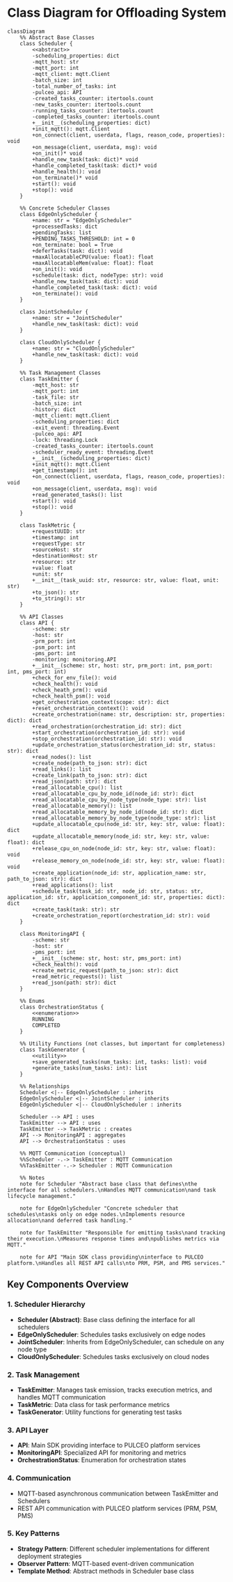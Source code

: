 # Class Diagram for Offloading System

```mermaid
classDiagram
    %% Abstract Base Classes
    class Scheduler {
        <<abstract>>
        -scheduling_properties: dict
        -mqtt_host: str
        -mqtt_port: int
        -mqtt_client: mqtt.Client
        -batch_size: int
        -total_number_of_tasks: int
        -pulceo_api: API
        -created_tasks_counter: itertools.count
        -new_tasks_counter: itertools.count
        -running_tasks_counter: itertools.count
        -completed_tasks_counter: itertools.count
        +__init__(scheduling_properties: dict)
        +init_mqtt(): mqtt.Client
        +on_connect(client, userdata, flags, reason_code, properties): void
        +on_message(client, userdata, msg): void
        +on_init()* void
        +handle_new_task(task: dict)* void
        +handle_completed_task(task: dict)* void
        +handle_health(): void
        +on_terminate()* void
        +start(): void
        +stop(): void
    }

    %% Concrete Scheduler Classes
    class EdgeOnlyScheduler {
        +name: str = "EdgeOnlyScheduler"
        +processedTasks: dict
        +pendingTasks: list
        +PENDING_TASKS_THRESHOLD: int = 0
        +on_terminate: bool = True
        +deferTasks(task: dict): void
        +maxAllocatableCPU(value: float): float
        +maxAllocatableMem(value: float): float
        +on_init(): void
        +schedule(task: dict, nodeType: str): void
        +handle_new_task(task: dict): void
        +handle_completed_task(task: dict): void
        +on_terminate(): void
    }

    class JointScheduler {
        +name: str = "JointScheduler"
        +handle_new_task(task: dict): void
    }

    class CloudOnlyScheduler {
        +name: str = "CloudOnlyScheduler"
        +handle_new_task(task: dict): void
    }

    %% Task Management Classes
    class TaskEmitter {
        -mqtt_host: str
        -mqtt_port: int
        -task_file: str
        -batch_size: int
        -history: dict
        -mqtt_client: mqtt.Client
        -scheduling_properties: dict
        -exit_event: threading.Event
        -pulceo_api: API
        -lock: threading.Lock
        -created_tasks_counter: itertools.count
        -scheduler_ready_event: threading.Event
        +__init__(scheduling_properties: dict)
        +init_mqtt(): mqtt.Client
        +get_timestamp(): int
        +on_connect(client, userdata, flags, reason_code, properties): void
        +on_message(client, userdata, msg): void
        +read_generated_tasks(): list
        +start(): void
        +stop(): void
    }

    class TaskMetric {
        +requestUUID: str
        +timestamp: int
        +requestType: str
        +sourceHost: str
        +destinationHost: str
        +resource: str
        +value: float
        +unit: str
        +__init__(task_uuid: str, resource: str, value: float, unit: str)
        +to_json(): str
        +to_string(): str
    }

    %% API Classes
    class API {
        -scheme: str
        -host: str
        -prm_port: int
        -psm_port: int
        -pms_port: int
        -monitoring: monitoring.API
        +__init__(scheme: str, host: str, prm_port: int, psm_port: int, pms_port: int)
        +check_for_env_file(): void
        +check_health(): void
        +check_heath_prm(): void
        +check_health_psm(): void
        +get_orchestration_context(scope: str): dict
        +reset_orchestration_context(): void
        +create_orchestration(name: str, description: str, properties: dict): dict
        +read_orchestration(orchestration_id: str): dict
        +start_orchestration(orchestration_id: str): void
        +stop_orchestration(orchestration_id: str): void
        +update_orchestration_status(orchestration_id: str, status: str): dict
        +read_nodes(): list
        +create_node(path_to_json: str): dict
        +read_links(): list
        +create_link(path_to_json: str): dict
        +read_json(path: str): dict
        +read_allocatable_cpu(): list
        +read_allocatable_cpu_by_node_id(node_id: str): dict
        +read_allocatable_cpu_by_node_type(node_type: str): list
        +read_allocatable_memory(): list
        +read_allocatable_memory_by_node_id(node_id: str): dict
        +read_allocatable_memory_by_node_type(node_type: str): list
        +update_allocatable_cpu(node_id: str, key: str, value: float): dict
        +update_allocatable_memory(node_id: str, key: str, value: float): dict
        +release_cpu_on_node(node_id: str, key: str, value: float): void
        +release_memory_on_node(node_id: str, key: str, value: float): void
        +create_application(node_id: str, application_name: str, path_to_json: str): dict
        +read_applications(): list
        +schedule_task(task_id: str, node_id: str, status: str, application_id: str, application_component_id: str, properties: dict): dict
        +create_task(task: str): str
        +create_orchestration_report(orchestration_id: str): void
    }

    class MonitoringAPI {
        -scheme: str
        -host: str
        -pms_port: int
        +__init__(scheme: str, host: str, pms_port: int)
        +check_health(): void
        +create_metric_request(path_to_json: str): dict
        +read_metric_requests(): list
        +read_json(path: str): dict
    }

    %% Enums
    class OrchestrationStatus {
        <<enumeration>>
        RUNNING
        COMPLETED
    }

    %% Utility Functions (not classes, but important for completeness)
    class TaskGenerator {
        <<utility>>
        +save_generated_tasks(num_tasks: int, tasks: list): void
        +generate_tasks(num_tasks: int): list
    }

    %% Relationships
    Scheduler <|-- EdgeOnlyScheduler : inherits
    EdgeOnlyScheduler <|-- JointScheduler : inherits
    EdgeOnlyScheduler <|-- CloudOnlyScheduler : inherits
    
    Scheduler --> API : uses
    TaskEmitter --> API : uses
    TaskEmitter --> TaskMetric : creates
    API --> MonitoringAPI : aggregates
    API --> OrchestrationStatus : uses
    
    %% MQTT Communication (conceptual)
    %%Scheduler -.-> TaskEmitter : MQTT Communication
    %%TaskEmitter -.-> Scheduler : MQTT Communication

    %% Notes
    note for Scheduler "Abstract base class that defines\nthe interface for all schedulers.\nHandles MQTT communication\nand task lifecycle management."
    
    note for EdgeOnlyScheduler "Concrete scheduler that schedules\ntasks only on edge nodes.\nImplements resource allocation\nand deferred task handling."
    
    note for TaskEmitter "Responsible for emitting tasks\nand tracking their execution.\nMeasures response times and\npublishes metrics via MQTT."
    
    note for API "Main SDK class providing\ninterface to PULCEO platform.\nHandles all REST API calls\nto PRM, PSM, and PMS services."
```

## Key Components Overview

### 1. **Scheduler Hierarchy**

- **Scheduler (Abstract)**: Base class defining the interface for all schedulers
- **EdgeOnlyScheduler**: Schedules tasks exclusively on edge nodes
- **JointScheduler**: Inherits from EdgeOnlyScheduler, can schedule on any node type
- **CloudOnlyScheduler**: Schedules tasks exclusively on cloud nodes

### 2. **Task Management**

- **TaskEmitter**: Manages task emission, tracks execution metrics, and handles MQTT communication
- **TaskMetric**: Data class for task performance metrics
- **TaskGenerator**: Utility functions for generating test tasks

### 3. **API Layer**

- **API**: Main SDK providing interface to PULCEO platform services
- **MonitoringAPI**: Specialized API for monitoring and metrics
- **OrchestrationStatus**: Enumeration for orchestration states

### 4. **Communication**

- MQTT-based asynchronous communication between TaskEmitter and Schedulers
- REST API communication with PULCEO platform services (PRM, PSM, PMS)

### 5. **Key Patterns**

- **Strategy Pattern**: Different scheduler implementations for different deployment strategies
- **Observer Pattern**: MQTT-based event-driven communication
- **Template Method**: Abstract methods in Scheduler base class